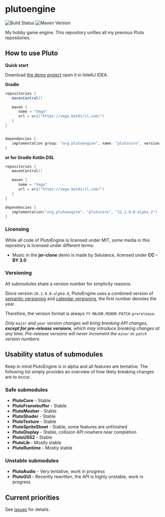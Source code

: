 # plutoengine

![Build Status](https://github.com/493msi/plutoengine/workflows/Gradle%20Package/badge.svg)
![Maven Version](https://img.shields.io/github/v/tag/493msi/plutoengine?label=Latest%20Version)

My hobby game engine. This repository unifies all my previous Pluto repositories.


## How to use Pluto

**Quick start**

Download [the demo project](https://github.com/plutoengine/plutoengine-basic-demo) open it in IntelliJ IDEA.

**Gradle**
```groovy
repositories {
   mavenCentral()

   maven {
      name = "Vega"
      url = uri("https://vega.botdiril.com/")
   }
}


dependencies {
   implementation group: "org.plutoengine", name: "plutocore", version: "22.2.0.0-alpha.2"
}
```

**or for Gradle Kotlin DSL**
```kotlin
repositories {
   mavenCentral()

   maven {
      name = "Vega"
      url = uri("https://vega.botdiril.com/")
   }
}

dependencies {
   implementation("org.plutoengine", "plutocore", "22.2.0.0-alpha.2")
}
```

### Licensing

While all code of PlutoEngine is licensed under MIT, some media in this repository
is licensed under different terms:

* Music in the **jsr-clone** demo is made by Selulance, licensed under **CC - BY 3.0**

### Versioning

All submodules share a version number for simplicity reasons.

Since version `20.2.0.0-alpha.0`, PlutoEngine uses
a combined version of [semantic versioning](https://semver.org/)
and [calendar versioning](https://calver.org/), the first number
denotes the year.

Therefore, the version format is always `YY.MAJOR.MINOR.PATCH-prerelease`.

*Only `major` and `year` version changes will bring breaking API changes,
**except for pre-release versions**, which may introduce breaking changes
at any time. Pre-release versions will never increment the `minor` or `patch`
version numbers.*


## Usability status of submodules

Keep in mind PlutoEngine is in alpha and all features are tentative.
The following list simply provides an overview of how likely breaking changes are to occur.

### Safe submodules
* **PlutoCore** - Stable
* **PlutoFramebuffer** - Stable
* **PlutoMesher** - Stable
* **PlutoShader** - Stable
* **PlutoTexture** - Stable
* **PlutoSpriteSheet** - Stable, some features are unfinished
* **PlutoDisplay** - Stable, collision API nowhere near completion
* **PlutoUSS2** - Stable
* **PlutoLib** - Mostly stable
* **PlutoRuntime** - Mostly stable

### Unstable submodules
* **PlutoAudio** - Very tentative, work in progress
* **PlutoGUI** - Recently rewritten, the API is highly unstable, work in progress


## Current priorities

See [issues](https://github.com/493msi/plutoengine/issues) for details.
